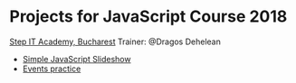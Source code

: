 # Projects for JavaScript Course 2018
[Step IT Academy, Bucharest](https://itstep.ro/)
Trainer: @Dragos Dehelean
* [Simple JavaScript Slideshow](https://dragosdehelean.github.io/javascript-projects/modul6.4/)
* [Events practice](https://dragosdehelean.github.io/javascript-projects/modul6.6/)